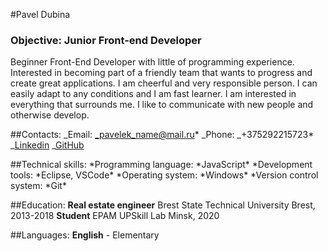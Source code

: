 #Pavel Dubina

### **Objective**: Junior Front-end Developer

Beginner Front-End Developer with little of programming experience.
Interested in becoming part of a friendly team that wants to progress
and create great applications. I am cheerful and very responsible person.
I can easily adapt to any conditions and I am fast learner. I am interested
in everything that surrounds me. I like to communicate with new people and
otherwise develop.

##Contacts:
_Email: _pavelek_name@mail.ru*
\_Phone: _+375292215723\*
_[Linkedin](http://linkedin.com/in/павел-дубина-03b8021a4)
_[GitHub](http://github.com/PavelDubina)

##Technical skills:
*Programming language: *JavaScript\*
*Development tools: *Eclipse, VSCode\*
*Operating system: *Windows\*
*Version control system: *Git\*

##Education:
**Real estate engineer**
Brest State Technical University
Brest, 2013-2018
**Student**
EPAM UPSkill Lab
Minsk, 2020

##Languages:
**English** - Elementary
